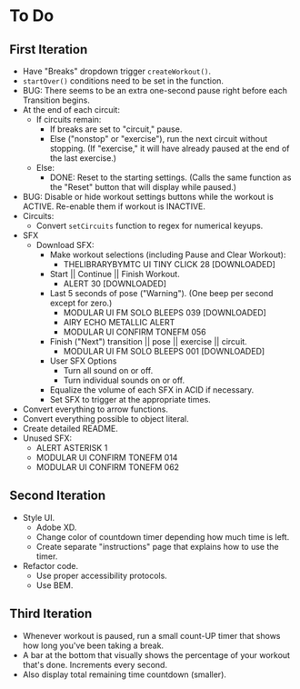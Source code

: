 # To Do


## First Iteration

- Have "Breaks" dropdown trigger `createWorkout()`.
- `startOver()` conditions need to be set in the function.
- BUG: There seems to be an extra one-second pause right before each Transition begins.
- At the end of each circuit:
  - If circuits remain:
    - If breaks are set to "circuit," pause.
    - Else ("nonstop" or "exercise"), run the next circuit without stopping. (If "exercise," it will have already paused at the end of the last exercise.)
  - Else:
    - DONE: Reset to the starting settings. (Calls the same function as the "Reset" button that will display while paused.)
- BUG: Disable or hide workout settings buttons while the workout is ACTIVE. Re-enable them if workout is INACTIVE.
- Circuits:
  - Convert `setCircuits` function to regex for numerical keyups.
- SFX
  - Download SFX:
    - Make workout selections (including Pause and Clear Workout):
      - THELIBRARYBYMTC UI TINY CLICK 28 [DOWNLOADED]
    - Start || Continue || Finish Workout.
      - ALERT 30 [DOWNLOADED]
    - Last 5 seconds of pose ("Warning"). (One beep per second except for zero.)
      - MODULAR UI FM SOLO BLEEPS 039 [DOWNLOADED]
      - AIRY ECHO METALLIC ALERT
      - MODULAR UI CONFIRM TONEFM 056
    - Finish ("Next") transition || pose || exercise || circuit. 
      - MODULAR UI FM SOLO BLEEPS 001 [DOWNLOADED]
    - User SFX Options
      - Turn all sound on or off.
      - Turn individual sounds on or off.
    - Equalize the volume of each SFX in ACID if necessary.
    - Set SFX to trigger at the appropriate times.
- Convert everything to arrow functions.
- Convert everything possible to object literal.
- Create detailed README.
- Unused SFX:
  - ALERT ASTERISK 1
  - MODULAR UI CONFIRM TONEFM 014
  - MODULAR UI CONFIRM TONEFM 062


## Second Iteration

- Style UI.
  - Adobe XD.
  - Change color of countdown timer depending how much time is left.
  - Create separate "instructions" page that explains how to use the timer.
- Refactor code.
  - Use proper accessibility protocols.
  - Use BEM.


## Third Iteration

- Whenever workout is paused, run a small count-UP timer that shows how long you've been taking a break.
- A bar at the bottom that visually shows the percentage of your workout that's done. Increments every second.
- Also display total remaining time countdown (smaller).